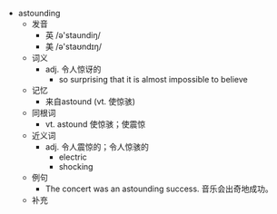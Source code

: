 - astounding
  - 发音
    - 英 /ə'staundiŋ/
    - 美 /ə'staʊndɪŋ/
  - 词义
    - adj. 令人惊讶的
      - so surprising that it is almost impossible to believe
  - 记忆
    - 来自astound (vt. 使惊骇)
  - 同根词
    - vt. astound 使惊骇；使震惊
  - 近义词
    - adj. 令人震惊的；令人惊骇的
      - electric
      - shocking
  - 例句
    - The concert was an astounding success. 音乐会出奇地成功。
  - 补充